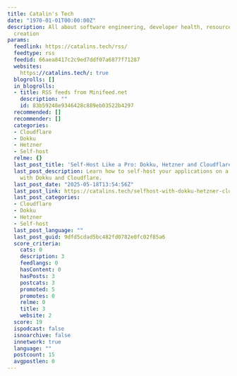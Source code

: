 ```yaml
---
title: Catalin's Tech
date: "1970-01-01T00:00:00Z"
description: All about software engineering, developer health, resources and content
  creation
params:
  feedlink: https://catalins.tech/rss/
  feedtype: rss
  feedid: 66aea8417c2c9ed7ddf07a6877f71287
  websites:
    https://catalins.tech/: true
  blogrolls: []
  in_blogrolls:
  - title: RSS feeds from Minifeed.net
    description: ""
    id: 83b59248e9346428c889eb03522b4297
  recommended: []
  recommender: []
  categories:
  - Cloudflare
  - Dokku
  - Hetzner
  - Self-host
  relme: {}
  last_post_title: 'Self-Host Like a Pro: Dokku, Hetzner and Cloudflare'
  last_post_description: Learn how to self-host your applications on a Hetzner VPS
    with Dokku and Cloudflare.
  last_post_date: "2025-05-18T13:54:56Z"
  last_post_link: https://catalins.tech/selfhost-with-dokku-hetzner-cloudflare/
  last_post_categories:
  - Cloudflare
  - Dokku
  - Hetzner
  - Self-host
  last_post_language: ""
  last_post_guid: 9dfd5cdad5bc482fd0782e0fc02f85a6
  score_criteria:
    cats: 0
    description: 3
    feedlangs: 0
    hasContent: 0
    hasPosts: 3
    postcats: 3
    promoted: 5
    promotes: 0
    relme: 0
    title: 3
    website: 2
  score: 19
  ispodcast: false
  isnoarchive: false
  innetwork: true
  language: ""
  postcount: 15
  avgpostlen: 0
---
```

